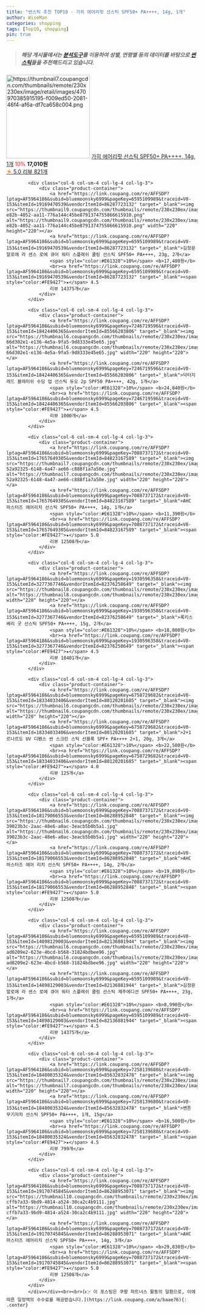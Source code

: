 ```yaml
---
title: "썬스틱 추천 TOP10 - 가히 에어리핏 선스틱 SPF50+ PA++++, 14g, 1개"
author: WiseMan
categories: shopping
tags: [Top10, shopping]
pin: true
---
```


> ##### 해당 게시물에서는 [**분석도구**](https://itemscout.io/)를 이용하여 **성별**, **연령별** 등의 데이터를 바탕으로 [**썬스틱**](https://link.coupang.com/a/baae76)들을 추천해드리고 있습니다.
<div class="container"><div class="row">
            <div class="col-6 col-sm-4 col-lg-4 col-lg-3">
                <div class="product-container">
                    <a href="https://link.coupang.com/re/AFFSDP?lptag=AF5964186&subid=bluemoonsky6999&pageKey=8123526122&traceid=V0-153&itemId=23052624298&vendorItemId=90086286552" target="_blank"><img src="https://thumbnail7.coupangcdn.com/thumbnails/remote/230x230ex/image/retail/images/470970385915195-f009ed50-2081-46f4-af6a-df7ca658c004.png" alt="https://thumbnail7.coupangcdn.com/thumbnails/remote/230x230ex/image/retail/images/470970385915195-f009ed50-2081-46f4-af6a-df7ca658c004.png" width="220" height="220"></a>
                    <a href="https://link.coupang.com/re/AFFSDP?lptag=AF5964186&subid=bluemoonsky6999&pageKey=8123526122&traceid=V0-153&itemId=23052624298&vendorItemId=90086286552" target="_blank">가히 에어리핏 선스틱 SPF50+ PA++++, 14g, 1개</a>
                    <span style="color:#E61328">10%</span> <b>17,010원</b>
                    <br><a href="https://link.coupang.com/re/AFFSDP?lptag=AF5964186&subid=bluemoonsky6999&pageKey=8123526122&traceid=V0-153&itemId=23052624298&vendorItemId=90086286552" target="_blank"><span style="color:#FE9427">★</span> 5.0
                    리뷰 821개</a>
                </div>
            </div>
            
            <div class="col-6 col-sm-4 col-lg-4 col-lg-3">
                <div class="product-container">
                    <a href="https://link.coupang.com/re/AFFSDP?lptag=AF5964186&subid=bluemoonsky6999&pageKey=6595109989&traceid=V0-153&itemId=19169470539&vendorItemId=86287723132" target="_blank"><img src="https://thumbnail9.coupangcdn.com/thumbnails/remote/230x230ex/image/retail/images/0e69bba9-e82b-4052-aa11-776a144c45be8791374755866615910.png" alt="https://thumbnail9.coupangcdn.com/thumbnails/remote/230x230ex/image/retail/images/0e69bba9-e82b-4052-aa11-776a144c45be8791374755866615910.png" width="220" height="220"></a>
                    <a href="https://link.coupang.com/re/AFFSDP?lptag=AF5964186&subid=bluemoonsky6999&pageKey=6595109989&traceid=V0-153&itemId=19169470539&vendorItemId=86287723132" target="_blank">김정문알로에 라 센스 로에 큐어 워터 스플래쉬 쿨링 선스틱 SPF50+ PA++++, 23g, 2개</a>
                    <span style="color:#E61328">10%</span> <b>17,480원</b>
                    <br><a href="https://link.coupang.com/re/AFFSDP?lptag=AF5964186&subid=bluemoonsky6999&pageKey=6595109989&traceid=V0-153&itemId=19169470539&vendorItemId=86287723132" target="_blank"><span style="color:#FE9427">★</span> 4.5
                    리뷰 14375개</a>
                </div>
            </div>
            
            <div class="col-6 col-sm-4 col-lg-4 col-lg-3">
                <div class="product-container">
                    <a href="https://link.coupang.com/re/AFFSDP?lptag=AF5964186&subid=bluemoonsky6999&pageKey=7246719596&traceid=V0-153&itemId=18424406365&vendorItemId=85566203806" target="_blank"><img src="https://thumbnail6.coupangcdn.com/thumbnails/remote/230x230ex/image/retail/images/543679797875868-66d302e1-e136-4e5a-9fa5-9d8333e45e65.jpg" alt="https://thumbnail6.coupangcdn.com/thumbnails/remote/230x230ex/image/retail/images/543679797875868-66d302e1-e136-4e5a-9fa5-9d8333e45e65.jpg" width="220" height="220"></a>
                    <a href="https://link.coupang.com/re/AFFSDP?lptag=AF5964186&subid=bluemoonsky6999&pageKey=7246719596&traceid=V0-153&itemId=18424406365&vendorItemId=85566203806" target="_blank">닥터지 레드 블레미쉬 수딩 업 선스틱 듀오 2p SPF50 PA++++, 42g, 1개</a>
                    <span style="color:#E61328">10%</span> <b>24,840원</b>
                    <br><a href="https://link.coupang.com/re/AFFSDP?lptag=AF5964186&subid=bluemoonsky6999&pageKey=7246719596&traceid=V0-153&itemId=18424406365&vendorItemId=85566203806" target="_blank"><span style="color:#FE9427">★</span> 4.5
                    리뷰 1000개</a>
                </div>
            </div>
            
            <div class="col-6 col-sm-4 col-lg-4 col-lg-3">
                <div class="product-container">
                    <a href="https://link.coupang.com/re/AFFSDP?lptag=AF5964186&subid=bluemoonsky6999&pageKey=7088737172&traceid=V0-153&itemId=17657649305&vendorItemId=84823167589" target="_blank"><img src="https://thumbnail7.coupangcdn.com/thumbnails/remote/230x230ex/image/retail/images/1173842603284835-52a92325-6148-4a47-ae66-c888f1a7a50e.jpg" alt="https://thumbnail7.coupangcdn.com/thumbnails/remote/230x230ex/image/retail/images/1173842603284835-52a92325-6148-4a47-ae66-c888f1a7a50e.jpg" width="220" height="220"></a>
                    <a href="https://link.coupang.com/re/AFFSDP?lptag=AF5964186&subid=bluemoonsky6999&pageKey=7088737172&traceid=V0-153&itemId=17657649305&vendorItemId=84823167589" target="_blank">AHC 마스터즈 에어리치 선스틱 SPF50+ PA++++, 14g, 1개</a>
                    <span style="color:#E61328">10%</span> <b>11,390원</b>
                    <br><a href="https://link.coupang.com/re/AFFSDP?lptag=AF5964186&subid=bluemoonsky6999&pageKey=7088737172&traceid=V0-153&itemId=17657649305&vendorItemId=84823167589" target="_blank"><span style="color:#FE9427">★</span> 5.0
                    리뷰 12508개</a>
                </div>
            </div>
            
            <div class="col-6 col-sm-4 col-lg-4 col-lg-3">
                <div class="product-container">
                    <a href="https://link.coupang.com/re/AFFSDP?lptag=AF5964186&subid=bluemoonsky6999&pageKey=1930596358&traceid=V0-153&itemId=3277367746&vendorItemId=82376258649" target="_blank"><img src="https://thumbnail8.coupangcdn.com/thumbnails/remote/230x230ex/image/vendor_inventory/2725/e3100c27f053d3710a3cc4a13129e6f7486f5945df5ac5f573b5b4f3baca.jpg" alt="https://thumbnail8.coupangcdn.com/thumbnails/remote/230x230ex/image/vendor_inventory/2725/e3100c27f053d3710a3cc4a13129e6f7486f5945df5ac5f573b5b4f3baca.jpg" width="220" height="220"></a>
                    <a href="https://link.coupang.com/re/AFFSDP?lptag=AF5964186&subid=bluemoonsky6999&pageKey=1930596358&traceid=V0-153&itemId=3277367746&vendorItemId=82376258649" target="_blank">록키스 베리 굿 선스틱 SPF50+ PA++++, 15g, 2개</a>
                    <span style="color:#E61328">10%</span> <b>18,800원</b>
                    <br><a href="https://link.coupang.com/re/AFFSDP?lptag=AF5964186&subid=bluemoonsky6999&pageKey=1930596358&traceid=V0-153&itemId=3277367746&vendorItemId=82376258649" target="_blank"><span style="color:#FE9427">★</span> 4.5
                    리뷰 18401개</a>
                </div>
            </div>
            
            <div class="col-6 col-sm-4 col-lg-4 col-lg-3">
                <div class="product-container">
                    <a href="https://link.coupang.com/re/AFFSDP?lptag=AF5964186&subid=bluemoonsky6999&pageKey=6758729682&traceid=V0-153&itemId=18334033406&vendorItemId=80120201685" target="_blank"><img src="https://thumbnail6.coupangcdn.com/thumbnails/remote/230x230ex/image/vendor_inventory/504d/06ac340ee8e4bf893601a549cf7c648bdfa528edcd4956ad2ab0cdc13475.jpg" alt="https://thumbnail6.coupangcdn.com/thumbnails/remote/230x230ex/image/vendor_inventory/504d/06ac340ee8e4bf893601a549cf7c648bdfa528edcd4956ad2ab0cdc13475.jpg" width="220" height="220"></a>
                    <a href="https://link.coupang.com/re/AFFSDP?lptag=AF5964186&subid=bluemoonsky6999&pageKey=6758729682&traceid=V0-153&itemId=18334033406&vendorItemId=80120201685" target="_blank">2+1 르나르도 UV 디펜스 썬 스크린 스틱 선블록 SPF+ PA++++ 2+1, 20g, 3개</a>
                    <span style="color:#E61328">10%</span> <b>22,500원</b>
                    <br><a href="https://link.coupang.com/re/AFFSDP?lptag=AF5964186&subid=bluemoonsky6999&pageKey=6758729682&traceid=V0-153&itemId=18334033406&vendorItemId=80120201685" target="_blank"><span style="color:#FE9427">★</span> 4.0
                    리뷰 125개</a>
                </div>
            </div>
            
            <div class="col-6 col-sm-4 col-lg-4 col-lg-3">
                <div class="product-container">
                    <a href="https://link.coupang.com/re/AFFSDP?lptag=AF5964186&subid=bluemoonsky6999&pageKey=7088737172&traceid=V0-153&itemId=18179066553&vendorItemId=86288952848" target="_blank"><img src="https://thumbnail6.coupangcdn.com/thumbnails/remote/230x230ex/image/retail/images/1061015464056188-39023b3c-2aac-48e6-a0ac-3eacb5b0b5a1.jpg" alt="https://thumbnail6.coupangcdn.com/thumbnails/remote/230x230ex/image/retail/images/1061015464056188-39023b3c-2aac-48e6-a0ac-3eacb5b0b5a1.jpg" width="220" height="220"></a>
                    <a href="https://link.coupang.com/re/AFFSDP?lptag=AF5964186&subid=bluemoonsky6999&pageKey=7088737172&traceid=V0-153&itemId=18179066553&vendorItemId=86288952848" target="_blank">AHC 마스터즈 에어 리치 선스틱 SPF50+ PA++++, 14g, 2개</a>
                    <span style="color:#E61328">10%</span> <b>19,890원</b>
                    <br><a href="https://link.coupang.com/re/AFFSDP?lptag=AF5964186&subid=bluemoonsky6999&pageKey=7088737172&traceid=V0-153&itemId=18179066553&vendorItemId=86288952848" target="_blank"><span style="color:#FE9427">★</span> 5.0
                    리뷰 12508개</a>
                </div>
            </div>
            
            <div class="col-6 col-sm-4 col-lg-4 col-lg-3">
                <div class="product-container">
                    <a href="https://link.coupang.com/re/AFFSDP?lptag=AF5964186&subid=bluemoonsky6999&pageKey=6595109989&traceid=V0-153&itemId=14898129003&vendorItemId=82136881944" target="_blank"><img src="https://thumbnail6.coupangcdn.com/thumbnails/remote/230x230ex/image/retail/images/810439408671936-ad0209e2-623e-4bcd-b568-31824bdbee96.jpg" alt="https://thumbnail6.coupangcdn.com/thumbnails/remote/230x230ex/image/retail/images/810439408671936-ad0209e2-623e-4bcd-b568-31824bdbee96.jpg" width="220" height="220"></a>
                    <a href="https://link.coupang.com/re/AFFSDP?lptag=AF5964186&subid=bluemoonsky6999&pageKey=6595109989&traceid=V0-153&itemId=14898129003&vendorItemId=82136881944" target="_blank">김정문알로에 라 센스 로에 큐어 워터 스플래쉬 쿨링 선스틱 제주에디션 SPF50+ PA++++, 23g, 1개</a>
                    <span style="color:#E61328">10%</span> <b>8,990원</b>
                    <br><a href="https://link.coupang.com/re/AFFSDP?lptag=AF5964186&subid=bluemoonsky6999&pageKey=6595109989&traceid=V0-153&itemId=14898129003&vendorItemId=82136881944" target="_blank"><span style="color:#FE9427">★</span> 4.5
                    리뷰 14375개</a>
                </div>
            </div>
            
            <div class="col-6 col-sm-4 col-lg-4 col-lg-3">
                <div class="product-container">
                    <a href="https://link.coupang.com/re/AFFSDP?lptag=AF5964186&subid=bluemoonsky6999&pageKey=7258139680&traceid=V0-153&itemId=18480035324&vendorItemId=85632832478" target="_blank"><img src="https://thumbnail7.coupangcdn.com/thumbnails/remote/230x230ex/image/vendor_inventory/7012/9752e63b98d2fb6d6428a4882d6ed18df0e3e184424542ca2951ed549fed.jpg" alt="https://thumbnail7.coupangcdn.com/thumbnails/remote/230x230ex/image/vendor_inventory/7012/9752e63b98d2fb6d6428a4882d6ed18df0e3e184424542ca2951ed549fed.jpg" width="220" height="220"></a>
                    <a href="https://link.coupang.com/re/AFFSDP?lptag=AF5964186&subid=bluemoonsky6999&pageKey=7258139680&traceid=V0-153&itemId=18480035324&vendorItemId=85632832478" target="_blank">벤튼 무기자차 선스틱 SPF50+ PA++++, 1개, 15g</a>
                    <span style="color:#E61328">10%</span> <b>16,500원</b>
                    <br><a href="https://link.coupang.com/re/AFFSDP?lptag=AF5964186&subid=bluemoonsky6999&pageKey=7258139680&traceid=V0-153&itemId=18480035324&vendorItemId=85632832478" target="_blank"><span style="color:#FE9427">★</span> 4.5
                    리뷰 799개</a>
                </div>
            </div>
            
            <div class="col-6 col-sm-4 col-lg-4 col-lg-3">
                <div class="product-container">
                    <a href="https://link.coupang.com/re/AFFSDP?lptag=AF5964186&subid=bluemoonsky6999&pageKey=7088737172&traceid=V0-153&itemId=19170745845&vendorItemId=86288953071" target="_blank"><img src="https://thumbnail10.coupangcdn.com/thumbnails/remote/230x230ex/image/retail/images/1061036016317235-cffb7a33-9bd9-4814-a524-30ca2c4b9111.jpg" alt="https://thumbnail10.coupangcdn.com/thumbnails/remote/230x230ex/image/retail/images/1061036016317235-cffb7a33-9bd9-4814-a524-30ca2c4b9111.jpg" width="220" height="220"></a>
                    <a href="https://link.coupang.com/re/AFFSDP?lptag=AF5964186&subid=bluemoonsky6999&pageKey=7088737172&traceid=V0-153&itemId=19170745845&vendorItemId=86288953071" target="_blank">AHC 마스터즈 에어리치 선스틱 SPF50+ PA++++, 14g, 3개</a>
                    <span style="color:#E61328">10%</span> <b>29,830원</b>
                    <br><a href="https://link.coupang.com/re/AFFSDP?lptag=AF5964186&subid=bluemoonsky6999&pageKey=7088737172&traceid=V0-153&itemId=19170745845&vendorItemId=86288953071" target="_blank"><span style="color:#FE9427">★</span> 5.0
                    리뷰 12508개</a>
                </div>
            </div>
            </div></div><br><br>[👉 이 포스팅은 쿠팡 파트너스 활동의 일환으로, 이에 따른 일정액의 수수료를 제공받습니다.](https://link.coupang.com/a/baae76){: .center}